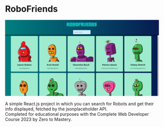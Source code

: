 # RoboFriends

![Preview of the app](./public/RoboFriends.PNG)

A simple React.js project in which you can search for Robots and get their info displayed, fetched by the jsonplaceholder API. </br> 
Completed for educational purposes with the Complete Web Developer Course 2023 by Zero to Mastery.
